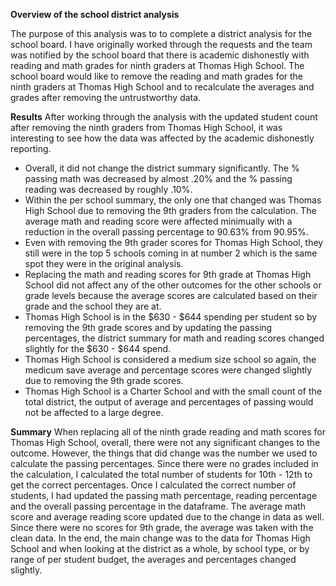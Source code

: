 **Overview of the school district analysis**

The purpose of this analysis was to to complete a district analysis for the school board.  I have originally worked through the requests and the team was notified by the school board that there is academic dishonestly with reading and math grades for ninth graders at Thomas High School.  The school board would like to remove the reading and math grades for the ninth graders at Thomas High School and to recalculate the averages and grades after removing the untrustworthy data. 

**Results**
After working through the analysis with the updated student count after removing the ninth graders from Thomas High School, it was interesting to see how the data was affected by the academic dishonestly reporting.

- Overall, it did not change the district summary significantly.  The % passing math was decreased by almost .20% and the % passing reading was decreased by roughly .10%.
- Within the per school summary, the only one that changed was Thomas High School due to removing the 9th graders from the calculation.  The average math and reading score were affected minimually with a reduction in the overall passing percentage to 90.63% from 90.95%.
- Even with removing the 9th grader scores for Thomas High School, they still were in the top 5 schools coming in at number 2 which is the same spot they were in the original analysis.
- Replacing the math and reading scores for 9th grade at Thomas High School did not affect any of the other outcomes for the other schools or grade levels because the average scores are calculated based on their grade and the school they are at.
- Thomas High School is in the $630 - $644 spending per student so by removing the 9th grade scores and by updating the passing percentages, the district summary for math and reading scores changed slightly for the $630 - $644 spend.
- Thomas High School is considered a medium size school so again, the medicum save average and percentage scores were changed slightly due to removing the 9th grade scores.
- Thomas High School is a Charter School and with the small count of the total district, the output of average and percentages of passing would not be affected to a large degree.

**Summary**
When replacing all of the ninth grade reading and math scores for Thomas High School, overall, there were not any significant changes to the outcome.  However, the things that did change was the number we used to calculate the passing percentages.  Since there were no grades included in the calculation, I calculated the total number of students for 10th - 12th to get the correct percentages.  Once I calculated the correct number of students, I had updated the passing math percentage, reading percentage and the overall passing percentage in the dataframe.  The average math score and average reading score updated due to the change in data as well.  Since there were no scores for 9th grade, the average was taken with the clean data.  In the end, the main change was to the data for Thomas High School and when looking at the district as a whole, by school type, or by range of per student budget, the averages and percentages changed slightly.
